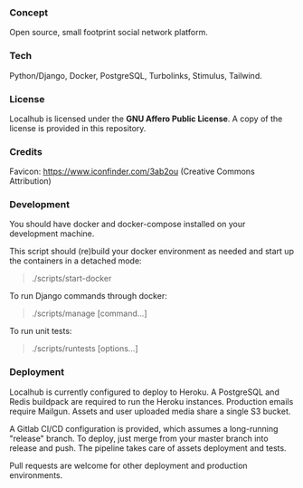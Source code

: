 ### Concept

Open source, small footprint social network platform.

### Tech

Python/Django, Docker, PostgreSQL, Turbolinks, Stimulus, Tailwind.

### License

Localhub is licensed under the **GNU Affero Public License**. A copy of the license is provided in this repository.

### Credits

Favicon: https://www.iconfinder.com/3ab2ou (Creative Commons Attribution)

### Development

You should have docker and docker-compose installed on your development machine.

This script should (re)build your docker environment as needed and start up the containers in a detached mode:

> ./scripts/start-docker

To run Django commands through docker:

> ./scripts/manage [command...]

To run unit tests:

> ./scripts/runtests [options...]

### Deployment

Localhub is currently configured to deploy to Heroku. A PostgreSQL and Redis buildpack are required to run the Heroku instances. Production emails require Mailgun. Assets and user uploaded media share a single S3 bucket.

A Gitlab CI/CD configuration is provided, which assumes a long-running "release" branch. To deploy, just merge from your master branch into release and push. The pipeline takes care of assets deployment and tests.

Pull requests are welcome for other deployment and production environments.
